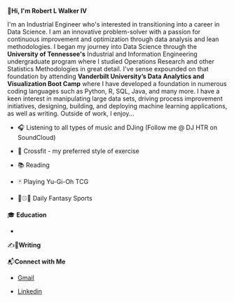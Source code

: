 **👋Hi, I'm Robert L Walker IV**

I'm an Industrial Engineer who's interested in transitioning into a career in Data Science. I am an innovative problem-solver with a passion for continuous improvement and optimization through data analysis and lean methodologies. I began my journey into Data Science through the **University of Tennessee's** Industrial and Information Engineering undergraduate program where I studied Operations Research and other Statistics Methodologies in great detail. I've sense expounded on that foundation by attending **Vanderbilt University’s Data Analytics and Visualization Boot Camp** where I have developed a foundation in numerous coding languages such as Python, R, SQL, Java, and many more. I have a keen interest in manipulating large data sets, driving process improvement initiatives, designing, building, and deploying machine learning applications, as well as writing. 
Outside of work, I enjoy...

* 🎧 Listening to all types of music and DJing (Follow me @ DJ HTR on SoundCloud)

* 🤸 Crossfit - my preferred style of exercise

* 📚 Reading

* 🃏 Playing Yu-Gi-Oh TCG 

* 🏀⚾🏈 Daily Fantasy Sports

🎓 **Education**

  * 

✍️📝**Writing**

📬**Connect with Me**

* <a href="rwalke18@gmail.com">Gmail</a>

* <a href="https://www.linkedin.com/in/rlwiv/">Linkedin</a>

<!---
robertwalkeriv/robertwalkeriv is a ✨ special ✨ repository because its `README.md` (this file) appears on your GitHub profile.
You can click the Preview link to take a look at your changes.
--->
